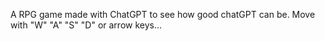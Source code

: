 A RPG game made with ChatGPT to see how good chatGPT can be.
Move with "W" "A" "S" "D" or arrow keys... 
